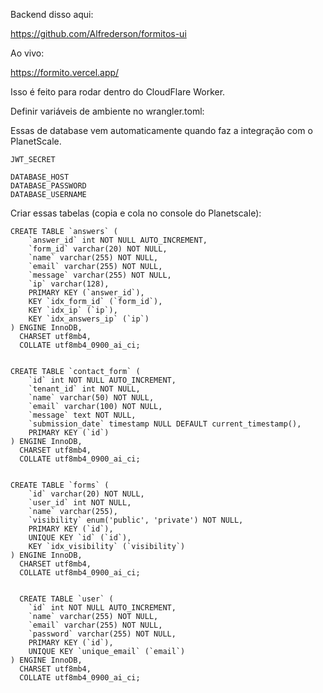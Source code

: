 Backend disso aqui:

https://github.com/Alfrederson/formitos-ui

Ao vivo:

https://formito.vercel.app/

Isso é feito para rodar dentro do CloudFlare Worker.

Definir variáveis de ambiente no wrangler.toml:

Essas de database vem automaticamente quando faz a integração com o PlanetScale.

```
JWT_SECRET

DATABASE_HOST	
DATABASE_PASSWORD	
DATABASE_USERNAME	
```

Criar essas tabelas (copia e cola no console do Planetscale):

```
CREATE TABLE `answers` (
	`answer_id` int NOT NULL AUTO_INCREMENT,
	`form_id` varchar(20) NOT NULL,
	`name` varchar(255) NOT NULL,
	`email` varchar(255) NOT NULL,
	`message` varchar(255) NOT NULL,
	`ip` varchar(128),
	PRIMARY KEY (`answer_id`),
	KEY `idx_form_id` (`form_id`),
	KEY `idx_ip` (`ip`),
	KEY `idx_answers_ip` (`ip`)
) ENGINE InnoDB,
  CHARSET utf8mb4,
  COLLATE utf8mb4_0900_ai_ci;


CREATE TABLE `contact_form` (
	`id` int NOT NULL AUTO_INCREMENT,
	`tenant_id` int NOT NULL,
	`name` varchar(50) NOT NULL,
	`email` varchar(100) NOT NULL,
	`message` text NOT NULL,
	`submission_date` timestamp NULL DEFAULT current_timestamp(),
	PRIMARY KEY (`id`)
) ENGINE InnoDB,
  CHARSET utf8mb4,
  COLLATE utf8mb4_0900_ai_ci;


CREATE TABLE `forms` (
	`id` varchar(20) NOT NULL,
	`user_id` int NOT NULL,
	`name` varchar(255),
	`visibility` enum('public', 'private') NOT NULL,
	PRIMARY KEY (`id`),
	UNIQUE KEY `id` (`id`),
	KEY `idx_visibility` (`visibility`)
) ENGINE InnoDB,
  CHARSET utf8mb4,
  COLLATE utf8mb4_0900_ai_ci;


  CREATE TABLE `user` (
	`id` int NOT NULL AUTO_INCREMENT,
	`name` varchar(255) NOT NULL,
	`email` varchar(255) NOT NULL,
	`password` varchar(255) NOT NULL,
	PRIMARY KEY (`id`),
	UNIQUE KEY `unique_email` (`email`)
) ENGINE InnoDB,
  CHARSET utf8mb4,
  COLLATE utf8mb4_0900_ai_ci;
```



